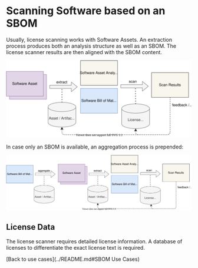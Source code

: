 # Scanning Software based on an SBOM

Usually, license scanning works with Software Assets. An extraction process produces both an analysis structure as well 
as an SBOM. The license scanner results are then aligned with the SBOM content.

![Asset Scanning from Asset](figures/05-asset-to-scan.svg)

In case only an SBOM is available, an aggregation process is prepended:

![Asset Scanning from SBOM](figures/06-sbom-to-scan.svg)

## License Data

The license scanner requires detailed license information. A database of licenses to differentiate the exact license
text is required.


[Back to use cases](../README.md#SBOM Use Cases)